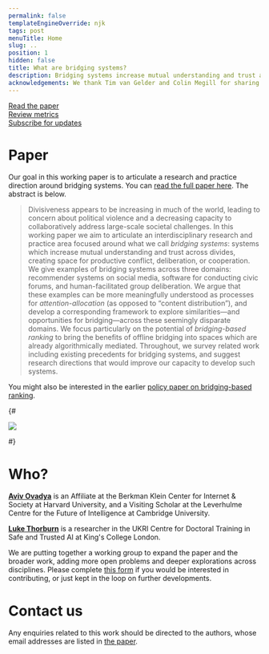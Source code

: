 ```yaml
---
permalink: false
templateEngineOverride: njk
tags: post
menuTitle: Home
slug: ..
position: 1
hidden: false
title: What are bridging systems?
description: Bridging systems increase mutual understanding and trust across divides, creating space for productive conflict, deliberation, or cooperation.
acknowledgements: We thank Tim van Gelder and Colin Megill for sharing information and insights from their work on YourView and Polis, respectively. We would also like to thank Natania Antler, Priyanjana Bengani, Leisel Bogan, Joaquin Quiñonero Candela, Austin Clyde, Joe Edelman, Thomas Gilbert, Amritha Jayanti, Julia Kamin, Andrew Konya, David Krueger, Stephen Larrick, Jesse McCrosky, James Mickens, Kathy Pham, Maria Polukarov, Afsaneh Rigot, Bruce Schneier, Jonathan Stray, Ted Suzman, Carmine Ventre, Jessica Yu, Glen Weyl and Cathy Wu, among others, for helpful discussions and feedback.<br /><br />Any errors or limitations of this work remain those of the authors.<br /><br />Aviv Ovadya was supported in part by a Technology and Public Purpose Fellowship at the Belfer Center for Science and International Affairs, Harvard Kennedy School. Luke Thorburn was supported by UK Research and Innovation [grant number EP/S023356/1], in the UKRI Centre for Doctoral Training in Safe and Trusted Artificial Intelligence ([safeandtrustedai.org](https://safeandtrustedai.org/)), King’s College London.
---
```


<div class="blocklinks">
	<a href="/files/bridging-systems-working-paper.pdf" target="_blank">
		<div><i class="fa-light fa-file-pdf"></i></div>
		Read the paper
	</a>
	<a href="/metrics/">
		<div><i class="fa-light fa-chart-line"></i></div>
		Review metrics
	</a>
	<a href="https://forms.gle/qyvF8hVGo4s8sdbH9" target="_blank">
		<div><i class="fa-light fa-envelope"></i></div>
		Subscribe for updates
	</a>
</div>

<div class="space"></div>

# Paper

Our goal in this working paper is to articulate a research and practice direction around bridging systems. You can [read the full paper here](#). The abstract is below.

> Divisiveness appears to be increasing in much of the world, leading to concern about political violence and a decreasing capacity to collaboratively address large-scale societal challenges. In this working paper we aim to articulate an interdisciplinary research and practice area focused around what we call *bridging systems*: systems which increase mutual understanding and trust across divides, creating space for productive conflict, deliberation, or cooperation. We give examples of bridging systems across three domains: recommender systems on social media, software for conducting civic forums, and human-facilitated group deliberation. We argue that these examples can be more meaningfully understood as processes for *attention-allocation* (as opposed to “content distribution”), and develop a corresponding framework to explore similarities—and opportunities for bridging—across these seemingly disparate domains. We focus particularly on the potential of *bridging-based ranking* to bring the benefits of offline bridging into spaces which are already algorithmically mediated. Throughout, we survey related work including existing precedents for bridging systems, and suggest research directions that would improve our capacity to develop such systems.

You might also be interested in the earlier [policy paper on bridging-based ranking](https://www.belfercenter.org/publication/bridging-based-ranking).

{# <div class="fig outset-2">
	<img src="/img/bridging-based-ranking-1.svg" />
</div> #}

<div class="spacer"></div>

# Who?

[**Aviv Ovadya**](https://aviv.me/) is an Affiliate at the Berkman Klein Center for Internet \& Society at Harvard University, and a Visiting Scholar at the Leverhulme Centre for the Future of Intelligence at Cambridge University.

[**Luke Thorburn**](https://lukethorburn.com/) is a researcher in the UKRI Centre for Doctoral Training in Safe and Trusted AI at King's College London.

We are putting together a working group to expand the paper and the broader work, adding more open problems and deeper explorations across disciplines. Please complete [this form](https://forms.gle/qyvF8hVGo4s8sdbH9) if you would be interested in contributing, or just kept in the loop on further developments.

<div class="spacer"></div>


# Contact us

Any enquiries related to this work should be directed to the authors, whose email addresses are listed in [the paper](/files/bridging-systems-working-paper.pdf).
